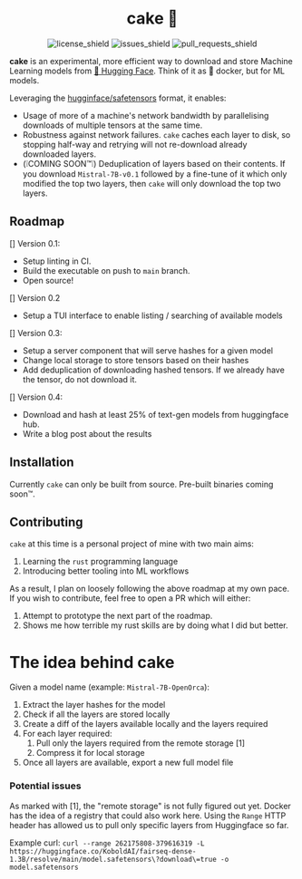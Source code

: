 <div align="center">

<!-- TODO: Logo -->

<h1>cake 🍰</h1>

![license_shield](https://img.shields.io/github/license/simonamdev/cake?style=flat-square)
![issues_shield](https://img.shields.io/github/issues/simonamdev/cake?style=flat-square)
![pull_requests_shield](https://img.shields.io/github/issues-pr/simonamdev/cake?style=flat-square)


</div>

**cake** is an experimental, more efficient way to download and store Machine Learning models from [🤗 Hugging Face](https://huggingface.co/). Think of it as 🐋 docker, but for ML models.

Leveraging the [hugginface/safetensors](https://huggingface.co/docs/safetensors/en/index) format, it enables:
* Usage of more of a machine's network bandwidth by parallelising downloads of multiple tensors at the same time.
* Robustness against network failures. `cake` caches each layer to disk, so stopping half-way and retrying will not re-download already downloaded layers.
* (❕COMING SOON™️❕) Deduplication of layers based on their contents. If you download `Mistral-7B-v0.1` followed by a fine-tune of it which only modified the top two layers, then `cake` will only download the top two layers.

## Roadmap

[] Version 0.1:
* Setup linting in CI.
* Build the executable on push to `main` branch.
* Open source!

[] Version 0.2
* Setup a TUI interface to enable listing / searching of available models

[] Version 0.3:
* Setup a server component that will serve hashes for a given model
* Change local storage to store tensors based on their hashes
* Add deduplication of downloading hashed tensors. If we already have the tensor, do not download it.

[] Version 0.4:
* Download and hash at least 25% of text-gen models from huggingface hub.
* Write a blog post about the results

## Installation

Currently `cake` can only be built from source. Pre-built binaries coming soon™️.

## Contributing

`cake` at this time is a personal project of mine with two main aims:
1. Learning the `rust` programming language
2. Introducing better tooling into ML workflows

As a result, I plan on loosely following the above roadmap at my own pace. If you wish to contribute, feel free to open a PR which will either:
1. Attempt to prototype the next part of the roadmap.
2. Shows me how terrible my rust skills are by doing what I did but better.

# The idea behind cake

Given a model name (example: `Mistral-7B-OpenOrca`):
1. Extract the layer hashes for the model
2. Check if all the layers are stored locally
3. Create a diff of the layers available locally and the layers required
4. For each layer required:
    1. Pull only the layers required from the remote storage [1]
    2. Compress it for local storage
5. Once all layers are available, export a new full model file

### Potential issues

As marked with [1], the "remote storage" is not fully figured out yet. Docker has the idea of a registry that could also work here. Using the `Range` HTTP header has allowed us to pull only specific layers from Huggingface so far.

Example curl: `curl --range 262175808-379616319 -L https://huggingface.co/KoboldAI/fairseq-dense-1.3B/resolve/main/model.safetensors\?download\=true -o model.safetensors`